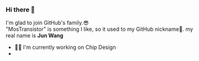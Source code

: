 ### Hi there 👋

I'm glad to join GitHub's family.😎   
"MosTransistor" is something I like, so it used to my GitHub nickname🤣. my real name is **Jun Wang**

- 👨‍💻 I'm currently working on Chip Design
- 



<!--
**MosTransistor/MosTransistor** is a ✨ _special_ ✨ repository because its `README.md` (this file) appears on your GitHub profile.

Here are some ideas to get you started:

- 🔭 I’m currently working on ...
- 🌱 I’m currently learning ...
- 👯 I’m looking to collaborate on ...
- 🤔 I’m looking for help with ...
- 💬 Ask me about ...
- 📫 How to reach me: ...
- 😄 Pronouns: ...
- ⚡ Fun fact: ...
-->
